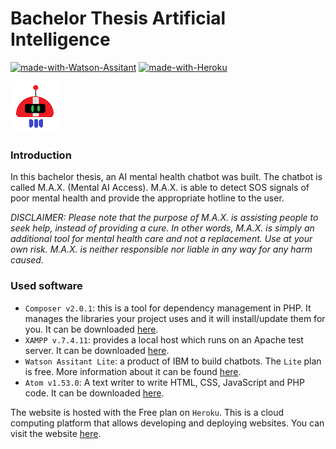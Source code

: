 # Bachelor Thesis Artificial Intelligence

[![made-with-Watson-Assitant](https://img.shields.io/badge/Made%20with-Watson%20Assistant-blue)](https://www.ibm.com/cloud/watson-assistant)
[![made-with-Heroku](https://img.shields.io/badge/Made%20with-Heroku-purple)](https://www.heroku.com/home)


![ICON](img/icon_small.png)

### Introduction
In this bachelor thesis, an AI mental health chatbot was built. The chatbot is called M.A.X. (Mental AI Access).
M.A.X. is able to detect SOS signals of poor mental health and provide the appropriate hotline to the user.

*DISCLAIMER: Please note that the purpose of M.A.X. is assisting people to seek help, instead of providing a cure. In other words, M.A.X. is simply an additional tool for mental health care and not a replacement. Use at your own risk. M.A.X. is neither responsible nor liable in any way for any harm caused.*

### Used software
* ```Composer v2.0.1```: this is a tool for dependency management in PHP. It manages the libraries your project uses and it will install/update them for you. It can be downloaded [here](https://getcomposer.org/).
* ```XAMPP v.7.4.11```: provides a local host which runs on an Apache test server. It can be downloaded [here](https://www.apachefriends.org/index.html).
* ```Watson Assitant Lite```: a product of IBM to build chatbots. The ```Lite``` plan is free. More information about it can be found [here](https://www.ibm.com/cloud/watson-assistant).
* ```Atom v1.53.0```: A text writer to write HTML, CSS, JavaScript and PHP code. It can be downloaded [here](https://atom.io/).

The website is hosted with the Free plan on ```Heroku```. This is a cloud computing platform that allows developing and deploying websites. You can visit the website [here](http://maxthechatbot.herokuapp.com/).
